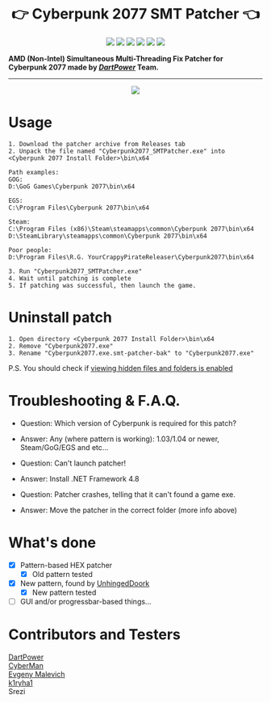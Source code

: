 <h1 align="center">👉 Cyberpunk 2077 SMT Patcher 👈</h1>

<p align="center">

<img src="https://img.shields.io/badge/written%20by-dartpower-blue.svg" >

<img src="https://badges.frapsoft.com/os/v1/open-source.svg?v=103" >

<img src="https://img.shields.io/github/stars/dpteam/Cyberpunk2077_SMTPatcher.svg?style=flat">

<img src="https://img.shields.io/github/languages/top/dpteam/Cyberpunk2077_SMTPatcher.svg">

<img src="https://img.shields.io/github/issues/dpteam/Cyberpunk2077_SMTPatcher.svg">

<img src="https://img.shields.io/github/downloads/dpteam/Cyberpunk2077_SMTPatcher/total.svg">

</p>

**AMD (Non-Intel) Simultaneous Multi-Threading Fix Patcher for Cyberpunk 2077 made by _[DartPower](https://github.com/dartpower)_ Team.**

---

<p align="center">
<img src="https://user-images.githubusercontent.com/2005369/102132915-50042500-3e65-11eb-89de-710c9ba3857e.gif">
</p>

# Usage

```
1. Download the patcher archive from Releases tab
2. Unpack the file named "Cyberpunk2077_SMTPatcher.exe" into <Cyberpunk 2077 Install Folder>\bin\x64

Path examples:
GOG:
D:\GoG Games\Cyberpunk 2077\bin\x64

EGS:
C:\Program Files\Cyberpunk 2077\bin\x64

Steam:
C:\Program Files (x86)\Steam\steamapps\common\Cyberpunk 2077\bin\x64
D:\SteamLibrary\steamapps\common\Cyberpunk 2077\bin\x64

Poor people:
D:\Program Files\R.G. YourCrappyPirateReleaser\Cyberpunk2077\bin\x64

3. Run "Cyberpunk2077_SMTPatcher.exe"
4. Wait until patching is complete
5. If patching was successful, then launch the game.
```

# Uninstall patch

```
1. Open directory <Cyberpunk 2077 Install Folder>\bin\x64
2. Remove "Cyberpunk2077.exe"
3. Rename "Cyberpunk2077.exe.smt-patcher-bak" to "Cyberpunk2077.exe"
```

P.S. You should check if [viewing hidden files and folders is enabled](https://support.microsoft.com/en-us/windows/show-hidden-files-0320fe58-0117-fd59-6851-9b7f9840fdb2)

# Troubleshooting & F.A.Q.

* Question: Which version of Cyberpunk is required for this patch?

* Answer: Any (where pattern is working): 1.03/1.04 or newer, Steam/GoG/EGS and etc...

* Question: Can't launch patcher!

* Answer: Install .NET Framework 4.8

* Question: Patcher crashes, telling that it can't found a game exe.

* Answer: Move the patcher in the correct folder (more info above)

# What's done

 - [x] Pattern-based HEX patcher
   - [x] Old pattern tested
 - [x] New pattern, found by [UnhingedDoork](https://www.reddit.com/user/UnhingedDoork/)
   - [x] New pattern tested
 - [ ] GUI and/or progressbar-based things...

# Contributors and Testers
[DartPower](https://github.com/dartpower)  
[CyberMan](https://github.com/cyb3rm4n)  
[Evgeny Malevich](https://github.com/m4l3vich)  
[k1ryha1](https://vk.com/k1ryha1)  
Srezi  
